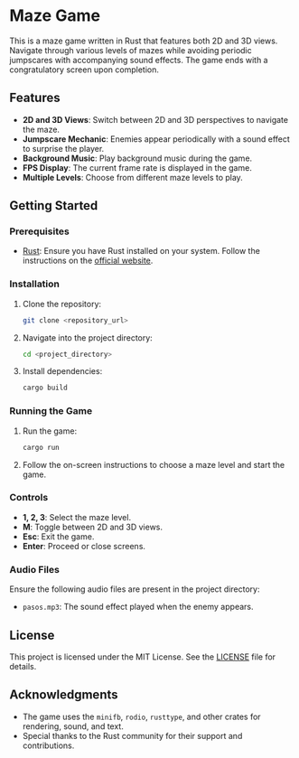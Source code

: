 # Maze Game

This is a maze game written in Rust that features both 2D and 3D views. Navigate through various levels of mazes while avoiding periodic jumpscares with accompanying sound effects. The game ends with a congratulatory screen upon completion.

## Features

- **2D and 3D Views**: Switch between 2D and 3D perspectives to navigate the maze.
- **Jumpscare Mechanic**: Enemies appear periodically with a sound effect to surprise the player.
- **Background Music**: Play background music during the game.
- **FPS Display**: The current frame rate is displayed in the game.
- **Multiple Levels**: Choose from different maze levels to play.

## Getting Started

### Prerequisites

- [Rust](https://www.rust-lang.org/): Ensure you have Rust installed on your system. Follow the instructions on the [official website](https://www.rust-lang.org/tools/install).

### Installation

1. Clone the repository:

    ```bash
    git clone <repository_url>
    ```

2. Navigate into the project directory:

    ```bash
    cd <project_directory>
    ```

3. Install dependencies:

    ```bash
    cargo build
    ```

### Running the Game

1. Run the game:

    ```bash
    cargo run
    ```

2. Follow the on-screen instructions to choose a maze level and start the game.

### Controls

- **1, 2, 3**: Select the maze level.
- **M**: Toggle between 2D and 3D views.
- **Esc**: Exit the game.
- **Enter**: Proceed or close screens.

### Audio Files

Ensure the following audio files are present in the project directory:

- `pasos.mp3`: The sound effect played when the enemy appears.

## License

This project is licensed under the MIT License. See the [LICENSE](LICENSE) file for details.

## Acknowledgments

- The game uses the `minifb`, `rodio`, `rusttype`, and other crates for rendering, sound, and text.
- Special thanks to the Rust community for their support and contributions.


